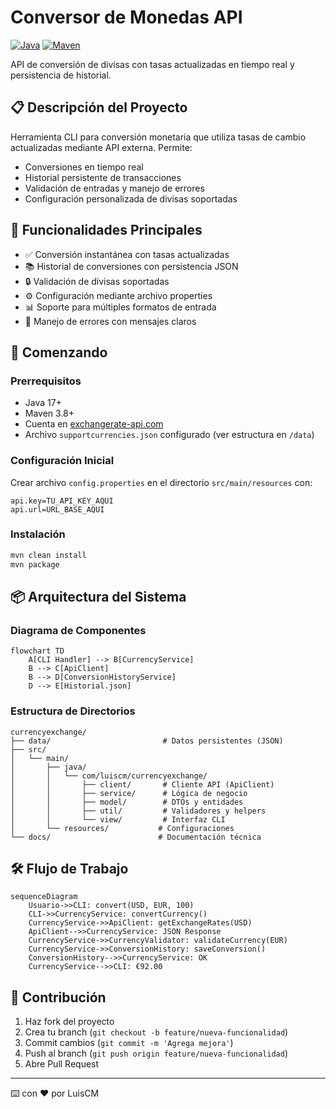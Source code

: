 # Conversor de Monedas API

[![Java](https://img.shields.io/badge/Java-17+-blue.svg)](https://openjdk.org/)
[![Maven](https://img.shields.io/badge/Maven-3.8+-orange.svg)](https://maven.apache.org/)

API de conversión de divisas con tasas actualizadas en tiempo real y persistencia de historial.

## 📋 Descripción del Proyecto
Herramienta CLI para conversión monetaria que utiliza tasas de cambio actualizadas mediante API externa. Permite:
- Conversiones en tiempo real
- Historial persistente de transacciones
- Validación de entradas y manejo de errores
- Configuración personalizada de divisas soportadas

## 🎯 Funcionalidades Principales
- ✅ Conversión instantánea con tasas actualizadas
- 📚 Historial de conversiones con persistencia JSON
- 🔒 Validación de divisas soportadas
- ⚙️ Configuración mediante archivo properties
- 📊 Soporte para múltiples formatos de entrada
- 🚦 Manejo de errores con mensajes claros

## 🚀 Comenzando

### Prerrequisitos
- Java 17+
- Maven 3.8+
- Cuenta en [exchangerate-api.com](https://www.exchangerate-api.com)
- Archivo `supportcurrencies.json` configurado (ver estructura en `/data`)
  
### Configuración Inicial
Crear archivo `config.properties` en el directorio `src/main/resources` con:
```properties
api.key=TU_API_KEY_AQUI
api.url=URL_BASE_AQUI
```

### Instalación
```bash
mvn clean install
mvn package
```

## 📦 Arquitectura del Sistema

### Diagrama de Componentes
```mermaid
flowchart TD
    A[CLI Handler] --> B[CurrencyService]
    B --> C[ApiClient]
    B --> D[ConversionHistoryService]
    D --> E[Historial.json]
```

### Estructura de Directorios
```
currencyexchange/
├── data/                         # Datos persistentes (JSON)
├── src/
│   └── main/
│       ├── java/
│       │   └── com/luiscm/currencyexchange/
│       │       ├── client/       # Cliente API (ApiClient)
│       │       ├── service/      # Lógica de negocio
│       │       ├── model/        # DTOs y entidades
│       │       ├── util/         # Validadores y helpers
│       │       └── view/         # Interfaz CLI
│       └── resources/           # Configuraciones
└── docs/                        # Documentación técnica
```



## 🛠️ Flujo de Trabajo
```mermaid
sequenceDiagram
    Usuario->>CLI: convert(USD, EUR, 100)
    CLI->>CurrencyService: convertCurrency()
    CurrencyService->>ApiClient: getExchangeRates(USD)
    ApiClient-->>CurrencyService: JSON Response
    CurrencyService->>CurrencyValidator: validateCurrency(EUR)
    CurrencyService->>ConversionHistory: saveConversion()
    ConversionHistory-->>CurrencyService: OK
    CurrencyService-->>CLI: €92.00
```

## 🤝 Contribución
1. Haz fork del proyecto
2. Crea tu branch (`git checkout -b feature/nueva-funcionalidad`)
3. Commit cambios (`git commit -m 'Agrega mejora'`)
4. Push al branch (`git push origin feature/nueva-funcionalidad`)
5. Abre Pull Request

---
⌨️ con ❤️ por LuisCM